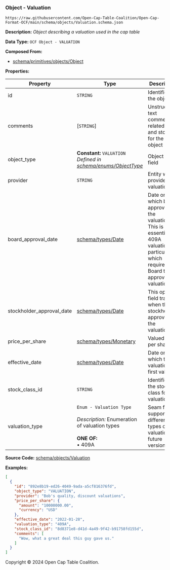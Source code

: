 ### Object - Valuation

`https://raw.githubusercontent.com/Open-Cap-Table-Coalition/Open-Cap-Format-OCF/main/schema/objects/Valuation.schema.json`

**Description:** _Object describing a valuation used in the cap table_

**Data Type:** `OCF Object - VALUATION`

**Composed From:**

- [schema/primitives/objects/Object](../primitives/objects/Object.md)

**Properties:**

| Property                  | Type                                                                                                                 | Description                                                                                                                                         | Required   |
| ------------------------- | -------------------------------------------------------------------------------------------------------------------- | --------------------------------------------------------------------------------------------------------------------------------------------------- | ---------- |
| id                        | `STRING`                                                                                                             | Identifier for the object                                                                                                                           | `REQUIRED` |
| comments                  | [`STRING`]                                                                                                           | Unstructured text comments related to and stored for the object                                                                                     | -          |
| object_type               | **Constant:** `VALUATION`</br>_Defined in [schema/enums/ObjectType](../enums/ObjectType.md)_                         | Object type field                                                                                                                                   | `REQUIRED` |
| provider                  | `STRING`                                                                                                             | Entity which provided the valuation                                                                                                                 | -          |
| board_approval_date       | [schema/types/Date](../types/Date.md)                                                                                | Date on which board approved the valuation. This is essential for 409A valuations, in particular, which require the Board to approve the valuation. | -          |
| stockholder_approval_date | [schema/types/Date](../types/Date.md)                                                                                | This optional field tracks when the stockholders approved the valuation.                                                                            | -          |
| price_per_share           | [schema/types/Monetary](../types/Monetary.md)                                                                        | Valued price per share                                                                                                                              | `REQUIRED` |
| effective_date            | [schema/types/Date](../types/Date.md)                                                                                | Date on which this valuation is first valid                                                                                                         | `REQUIRED` |
| stock_class_id            | `STRING`                                                                                                             | Identifier of the stock class for this valuation                                                                                                    | `REQUIRED` |
| valuation_type            | `Enum - Valuation Type`</br></br>_Description:_ Enumeration of valuation types</br></br>**ONE OF:** </br>&bull; 409A | Seam for supporting different types of valuations in future versions                                                                                | `REQUIRED` |

**Source Code:** [schema/objects/Valuation](../../../../schema/objects/Valuation.schema.json)

**Examples:**

```json
[
  {
    "id": "892e8b19-ed26-4049-9ada-a5cf816376fd",
    "object_type": "VALUATION",
    "provider": "Bob's quality, discount valuations",
    "price_per_share": {
      "amount": "10000000.00",
      "currency": "USD"
    },
    "effective_date": "2022-01-28",
    "valuation_type": "409A",
    "stock_class_id": "8d8371e8-d41d-4a49-9f42-b91758fd155d",
    "comments": [
      "Wow, what a great deal this guy gave us."
    ]
  }
]
```

Copyright © 2024 Open Cap Table Coalition.
